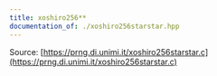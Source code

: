 ```yaml
---
title: xoshiro256**
documentation_of: ./xoshiro256starstar.hpp
---
```


Source: [https://prng.di.unimi.it/xoshiro256starstar.c](https://prng.di.unimi.it/xoshiro256starstar.c)
